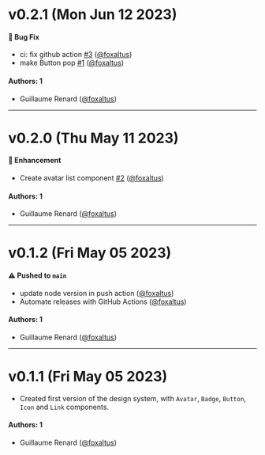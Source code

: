 # v0.2.1 (Mon Jun 12 2023)

#### 🐛 Bug Fix

- ci: fix github action [#3](https://github.com/foxaltus/learnstorybook-design-system/pull/3) ([@foxaltus](https://github.com/foxaltus))
- make Button pop [#1](https://github.com/foxaltus/learnstorybook-design-system/pull/1) ([@foxaltus](https://github.com/foxaltus))

#### Authors: 1

- Guillaume Renard ([@foxaltus](https://github.com/foxaltus))

---

# v0.2.0 (Thu May 11 2023)

#### 🚀 Enhancement

- Create avatar list component [#2](https://github.com/foxaltus/learnstorybook-design-system/pull/2) ([@foxaltus](https://github.com/foxaltus))

#### Authors: 1

- Guillaume Renard ([@foxaltus](https://github.com/foxaltus))

---

# v0.1.2 (Fri May 05 2023)

#### ⚠️ Pushed to `main`

- update node version in push action ([@foxaltus](https://github.com/foxaltus))
- Automate releases with GitHub Actions ([@foxaltus](https://github.com/foxaltus))

#### Authors: 1

- Guillaume Renard ([@foxaltus](https://github.com/foxaltus))

---

# v0.1.1 (Fri May 05 2023)

- Created first version of the design system, with `Avatar`, `Badge`, `Button`, `Icon` and `Link` components.

#### Authors: 1

- Guillaume Renard ([@foxaltus](https://github.com/foxaltus))

